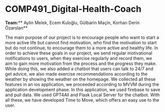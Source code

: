 # COMP491_Digital-Health-Coach


**Team:****
Aylin Melek, Ecem Kuloğlu, Gülbarin Maçin, Korhan Derin Özarslan**

The main purpose of our project is to encourage people who want to start a more active
life but cannot find motivation, who find the motivation to start but do not continue, to
encourage them to a more active and healthy life. In order to achieve these goals in our
project, we send regular motivational notifications to users, when they exercise regularly
and record them, we aim to gain more motivation from the process and the progress they
make. While doing this, we also added a chatbot that users can talk to 24/7 and get
advice, we also made exercise recommendations according to the weather by showing the
weather on the homepage. We collected all these features in an ios application, we
proceeded according to MVVM during the application development phase. In this
application, we used firebase to save and pull data. We used GPT4All and Flask Local
Server for the chatbot. With all these, we have developed Time to Move, which offers an
easy use to the user.
